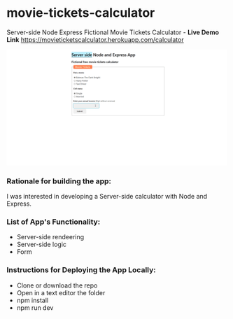 # movie-tickets-calculator

Server-side Node Express Fictional Movie Tickets Calculator - **Live Demo Link** https://movieticketscalculator.herokuapp.com/calculator

![](images/movieticketspreview.gif)

### Rationale for building the app:

I was interested in developing a Server-side calculator with Node and Express.

### List of App's Functionality:

- Server-side rendeering
- Server-side logic
- Form

### Instructions for Deploying the App Locally:

- Clone or download the repo
- Open in a text editor the folder
- npm install
- npm run dev
